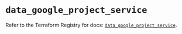 # `data_google_project_service`

Refer to the Terraform Registry for docs: [`data_google_project_service`](https://registry.terraform.io/providers/hashicorp/google/6.34.1/docs/data-sources/project_service).

